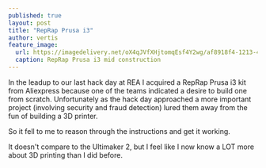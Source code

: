 ```yaml
---
published: true
layout: post
title: "RepRap Prusa i3"
author: vertis
feature_image:
  url: https://imagedelivery.net/oX4qJVfXHjtomqEsf4Y2wg/af8918f4-1213-41a7-a8ee-b8951bbb4700/w=800
  caption: RepRap Prusa i3 mid construction
---
```

In the leadup to our last hack day at REA I acquired a RepRap Prusa i3 kit from Aliexpress because one of the teams indicated a desire to build one from scratch. Unfortunately as the hack day approached a more important project (involving security and fraud detection) lured them away from the fun of building a 3D printer.

So it fell to me to reason through the instructions and get it working.

It doesn't compare to the Ultimaker 2, but I feel like I now know a LOT more about 3D printing than I did before.
